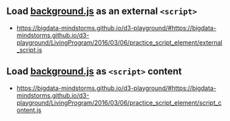 ## Load [background.js](https://github.com/bigdata-mindstorms/d3-playground/blob/gh-pages/LivingProgram/2016/03/06/practice_script_element/background.js) as an external `<script>`
* https://bigdata-mindstorms.github.io/d3-playground/#https://bigdata-mindstorms.github.io/d3-playground/LivingProgram/2016/03/06/practice_script_element/external_script.js

## Load [background.js](https://github.com/bigdata-mindstorms/d3-playground/blob/gh-pages/LivingProgram/2016/03/06/practice_script_element/background.js) as `<script>` content
* https://bigdata-mindstorms.github.io/d3-playground/#https://bigdata-mindstorms.github.io/d3-playground/LivingProgram/2016/03/06/practice_script_element/script_content.js
